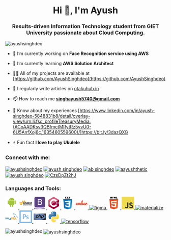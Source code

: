 <h1 align="center">Hi 👋, I'm Ayush</h1>
<h3 align="center">Results-driven Information Technology student from GIET University passionate about Cloud Computing.</h3>

<p align="left"> <img src="https://komarev.com/ghpvc/?username=ayushsinghdeo&label=Profile%20views&color=0e75b6&style=flat" alt="ayushsinghdeo" /> </p>

- 🔭 I’m currently working on **Face Recognition service using AWS**

- 🌱 I’m currently learning **AWS Solution Architect**

- 👨‍💻 All of my projects are available at [https://github.com/AyushSinghdeo](https://github.com/AyushSinghdeo)

- 📝 I regularly write articles on [otakuhub.in](otakuhub.in)

- 📫 How to reach me **singhayush5740@gmail.com**

- 📄 Know about my experiences [https://www.linkedin.com/in/ayush-singhdeo-5848831b8/detail/overlay-view/urn:li:fsd_profileTreasuryMedia:(ACoAADKsv3QBfmctMRytRz5vvU0-6U5AnfXoj6c,1635460559600)/]https://bit.ly/3dazQXG

- ⚡ Fun fact **I love to play Ukulele**

<h3 align="left">Connect with me:</h3>
<p align="left">
<a href="https://twitter.com/ayushsinghdeo" target="blank"><img align="center" src="https://raw.githubusercontent.com/rahuldkjain/github-profile-readme-generator/master/src/images/icons/Social/twitter.svg" alt="ayushsinghdeo" height="30" width="40" /></a>
<a href="https://linkedin.com/in/ayush singhdeo" target="blank"><img align="center" src="https://raw.githubusercontent.com/rahuldkjain/github-profile-readme-generator/master/src/images/icons/Social/linked-in-alt.svg" alt="ayush singhdeo" height="30" width="40" /></a>
<a href="https://fb.com/ab singhdeo" target="blank"><img align="center" src="https://raw.githubusercontent.com/rahuldkjain/github-profile-readme-generator/master/src/images/icons/Social/facebook.svg" alt="ab singhdeo" height="30" width="40" /></a>
<a href="https://instagram.com/aayushthetic" target="blank"><img align="center" src="https://raw.githubusercontent.com/rahuldkjain/github-profile-readme-generator/master/src/images/icons/Social/instagram.svg" alt="aayushthetic" height="30" width="40" /></a>
<a href="https://www.hackerrank.com/ayush singhdeo" target="blank"><img align="center" src="https://raw.githubusercontent.com/rahuldkjain/github-profile-readme-generator/master/src/images/icons/Social/hackerrank.svg" alt="ayush singhdeo" height="30" width="40" /></a>
<a href="https://discord.gg/CzsDpZt2hJ" target="blank"><img align="center" src="https://raw.githubusercontent.com/rahuldkjain/github-profile-readme-generator/master/src/images/icons/Social/discord.svg" alt="CzsDpZt2hJ" height="30" width="40" /></a>
</p>

<h3 align="left">Languages and Tools:</h3>
<p align="left"> <a href="https://developer.android.com" target="_blank"> <img src="https://raw.githubusercontent.com/devicons/devicon/master/icons/android/android-original-wordmark.svg" alt="android" width="40" height="40"/> </a> <a href="https://aws.amazon.com" target="_blank"> <img src="https://raw.githubusercontent.com/devicons/devicon/master/icons/amazonwebservices/amazonwebservices-original-wordmark.svg" alt="aws" width="40" height="40"/> </a> <a href="https://getbootstrap.com" target="_blank"> <img src="https://raw.githubusercontent.com/devicons/devicon/master/icons/bootstrap/bootstrap-plain-wordmark.svg" alt="bootstrap" width="40" height="40"/> </a> <a href="https://www.w3schools.com/cpp/" target="_blank"> <img src="https://raw.githubusercontent.com/devicons/devicon/master/icons/cplusplus/cplusplus-original.svg" alt="cplusplus" width="40" height="40"/> </a> <a href="https://www.w3schools.com/css/" target="_blank"> <img src="https://raw.githubusercontent.com/devicons/devicon/master/icons/css3/css3-original-wordmark.svg" alt="css3" width="40" height="40"/> </a> <a href="https://emberjs.com/" target="_blank"> <img src="https://raw.githubusercontent.com/devicons/devicon/master/icons/ember/ember-original-wordmark.svg" alt="ember" width="40" height="40"/> </a> <a href="https://www.figma.com/" target="_blank"> <img src="https://www.vectorlogo.zone/logos/figma/figma-icon.svg" alt="figma" width="40" height="40"/> </a> <a href="https://www.w3.org/html/" target="_blank"> <img src="https://raw.githubusercontent.com/devicons/devicon/master/icons/html5/html5-original-wordmark.svg" alt="html5" width="40" height="40"/> </a> <a href="https://developer.mozilla.org/en-US/docs/Web/JavaScript" target="_blank"> <img src="https://raw.githubusercontent.com/devicons/devicon/master/icons/javascript/javascript-original.svg" alt="javascript" width="40" height="40"/> </a> <a href="https://materializecss.com/" target="_blank"> <img src="https://raw.githubusercontent.com/prplx/svg-logos/5585531d45d294869c4eaab4d7cf2e9c167710a9/svg/materialize.svg" alt="materialize" width="40" height="40"/> </a> <a href="https://www.mysql.com/" target="_blank"> <img src="https://raw.githubusercontent.com/devicons/devicon/master/icons/mysql/mysql-original-wordmark.svg" alt="mysql" width="40" height="40"/> </a> <a href="https://www.photoshop.com/en" target="_blank"> <img src="https://raw.githubusercontent.com/devicons/devicon/master/icons/photoshop/photoshop-line.svg" alt="photoshop" width="40" height="40"/> </a> <a href="https://www.php.net" target="_blank"> <img src="https://raw.githubusercontent.com/devicons/devicon/master/icons/php/php-original.svg" alt="php" width="40" height="40"/> </a> <a href="https://www.python.org" target="_blank"> <img src="https://raw.githubusercontent.com/devicons/devicon/master/icons/python/python-original.svg" alt="python" width="40" height="40"/> </a> <a href="https://www.tensorflow.org" target="_blank"> <img src="https://www.vectorlogo.zone/logos/tensorflow/tensorflow-icon.svg" alt="tensorflow" width="40" height="40"/> </a> </p>

<p><img align="left" src="https://github-readme-stats.vercel.app/api/top-langs?username=ayushsinghdeo&show_icons=true&locale=en&layout=compact" alt="ayushsinghdeo" /></p>

<p>&nbsp;<img align="center" src="https://github-readme-stats.vercel.app/api?username=ayushsinghdeo&show_icons=true&locale=en" alt="ayushsinghdeo" /></p>
